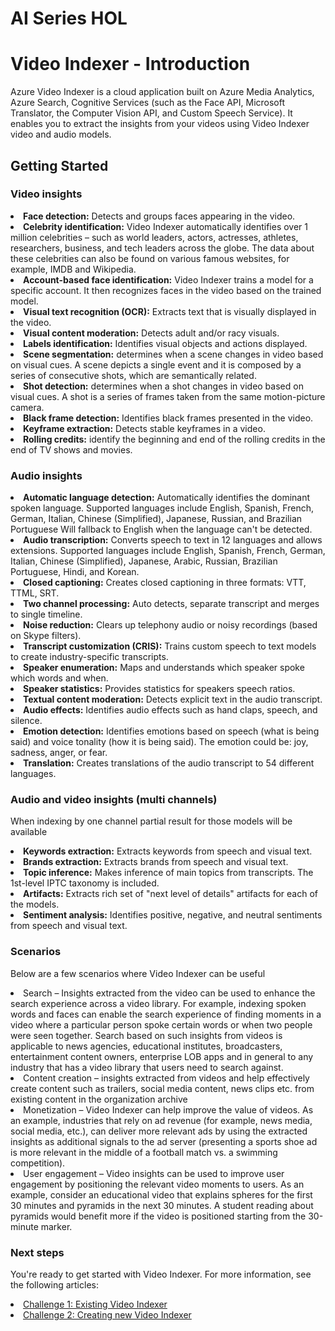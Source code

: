 <h1>AI Series HOL</h1>
<h1>Video Indexer - Introduction</h1>
<p>Azure Video Indexer is a cloud application built on Azure Media Analytics, Azure Search, Cognitive Services (such as the Face API, Microsoft Translator, the Computer Vision API, and Custom Speech Service). It enables you to extract the insights from your videos using Video Indexer video and audio models.</p>
<h2>Getting Started</h2>
<h3>Video insights</h3>
<li><b>Face detection:</b> Detects and groups faces appearing in the video.</li>
<li><b>Celebrity identification:</b> Video Indexer automatically identifies over 1 million celebrities – such as world leaders, actors, actresses, athletes, researchers, business, and tech leaders across the globe. The data about these celebrities can also be found on various famous websites, for example, IMDB and Wikipedia.</li>
<li><b>Account-based face identification:</b> Video Indexer trains a model for a specific account. It then recognizes faces in the video based on the trained model.</li>
<li><b>Visual text recognition (OCR):</b> Extracts text that is visually displayed in the video.</li>
<li><b>Visual content moderation:</b> Detects adult and/or racy visuals.</li>
<li><b>Labels identification:</b> Identifies visual objects and actions displayed.</li>
<li><b>Scene segmentation:</b> determines when a scene changes in video based on visual cues. A scene depicts a single event and it is composed by a series of consecutive shots, which are semantically related.</li>
<li><b>Shot detection:</b> determines when a shot changes in video based on visual cues. A shot is a series of frames taken from the same motion-picture camera. </li>
<li><b>Black frame detection:</b> Identifies black frames presented in the video.</li>
<li><b>Keyframe extraction:</b> Detects stable keyframes in a video.</li>
<li><b>Rolling credits:</b> identify the beginning and end of the rolling credits in the end of TV shows and movies.</li>
<h3>Audio insights</h3>
<li><b>Automatic language detection:</b> Automatically identifies the dominant spoken language. Supported languages include English, Spanish, French, German, Italian, Chinese (Simplified), Japanese, Russian, and Brazilian Portuguese Will fallback to English when the language can't be detected.</li>
<li><b>Audio transcription:</b> Converts speech to text in 12 languages and allows extensions. Supported languages include English, Spanish, French, German, Italian, Chinese (Simplified), Japanese, Arabic, Russian, Brazilian Portuguese, Hindi, and Korean.</li>
<li><b>Closed captioning:</b> Creates closed captioning in three formats: VTT, TTML, SRT.</li>
<li><b>Two channel processing:</b> Auto detects, separate transcript and merges to single timeline.</li>
<li><b>Noise reduction:</b> Clears up telephony audio or noisy recordings (based on Skype filters).</li>
<li><b>Transcript customization (CRIS):</b> Trains custom speech to text models to create industry-specific transcripts. </li>
<li><b>Speaker enumeration:</b> Maps and understands which speaker spoke which words and when.</li>
<li><b>Speaker statistics:</b> Provides statistics for speakers speech ratios.</li>
<li><b>Textual content moderation:</b> Detects explicit text in the audio transcript.</li>
<li><b>Audio effects:</b> Identifies audio effects such as hand claps, speech, and silence.</li>
<li><b>Emotion detection:</b> Identifies emotions based on speech (what is being said) and voice tonality (how it is being said). The emotion could be: joy, sadness, anger, or fear.</li>
<li><b>Translation:</b> Creates translations of the audio transcript to 54 different languages.</li>
<h3>Audio and video insights (multi channels)</h3>
<p>When indexing by one channel partial result for those models will be available</p>
<li><b>Keywords extraction:</b> Extracts keywords from speech and visual text.</li>
<li><b>Brands extraction:</b> Extracts brands from speech and visual text.</li>
<li><b>Topic inference:</b> Makes inference of main topics from transcripts. The 1st-level IPTC taxonomy is included.</li>
<li><b>Artifacts:</b> Extracts rich set of "next level of details" artifacts for each of the models.</li>
<li><b>Sentiment analysis:</b> Identifies positive, negative, and neutral sentiments from speech and visual text.</li>
<h3>Scenarios</h3>
<p>Below are a few scenarios where Video Indexer can be useful</p>
<li>Search – Insights extracted from the video can be used to enhance the search experience across a video library. For example, indexing spoken words and faces can enable the search experience of finding moments in a video where a particular person spoke certain words or when two people were seen together. Search based on such insights from videos is applicable to news agencies, educational institutes, broadcasters, entertainment content owners, enterprise LOB apps and in general to any industry that has a video library that users need to search against.</li>
<li>Content creation – insights extracted from videos and help effectively create content such as trailers, social media content, news clips etc. from existing content in the organization archive</li>
<li>Monetization – Video Indexer can help improve the value of videos. As an example, industries that rely on ad revenue (for example, news media, social media, etc.), can deliver more relevant ads by using the extracted insights as additional signals to the ad server (presenting a sports shoe ad is more relevant in the middle of a football match vs. a swimming competition).</li>
<li>User engagement – Video insights can be used to improve user engagement by positioning the relevant video moments to users. As an example, consider an educational video that explains spheres for the first 30 minutes and pyramids in the next 30 minutes. A student reading about pyramids would benefit more if the video is positioned starting from the 30-minute marker.</li>
<h3>Next steps</h3>
<p>You're ready to get started with Video Indexer. For more information, see the following articles:</p>
<li><a href="https://github.com/jumpstartninjatech/PartnerTechSeries-AI/blob/master/Demos/CS/Vision/VideoIndexer/VideoIndexer_challenge1.md">Challenge 1: Existing Video Indexer</a></li>
<li><a href="https://github.com/jumpstartninjatech/PartnerTechSeries-AI/blob/master/Demos/CS/Vision/VideoIndexer/VideoIndexer_challenge2.md">Challenge 2: Creating new Video Indexer</a></li>
